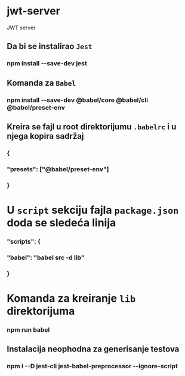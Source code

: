 # jwt-server
 JWT server 

 ## Da bi se instalirao `Jest`
 ### npm install --save-dev jest

 ## Komanda za `Babel`
 ### npm install --save-dev @babel/core @babel/cli @babel/preset-env

 ## Kreira se fajl u root direktorijumu `.babelrc` i u njega kopira sadržaj
 
 ### {
 ###   "presets": ["@babel/preset-env"]
 ### }

 # U `script` sekciju fajla `package.json` doda se sledeća linija
 
 ### "scripts": {
 ###   "babel": "babel src -d lib"
 ### }

 # Komanda za kreiranje `lib` direktorijuma
 ### npm run babel

 ## Instalacija neophodna za generisanje testova
 ### npm i --D jest-cli jest-babel-preprocessor --ignore-script
